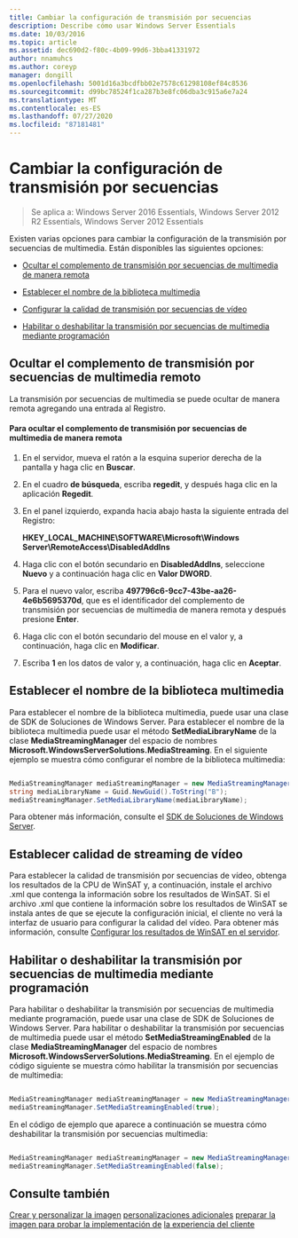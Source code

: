 ```yaml
---
title: Cambiar la configuración de transmisión por secuencias
description: Describe cómo usar Windows Server Essentials
ms.date: 10/03/2016
ms.topic: article
ms.assetid: dec690d2-f80c-4b09-99d6-3bba41331972
author: nnamuhcs
ms.author: coreyp
manager: dongill
ms.openlocfilehash: 5001d16a3bcdfbb02e7578c61298108ef84c8536
ms.sourcegitcommit: d99bc78524f1ca287b3e8fc06dba3c915a6e7a24
ms.translationtype: MT
ms.contentlocale: es-ES
ms.lasthandoff: 07/27/2020
ms.locfileid: "87181481"
---
```

# <a name="change-media-streaming-settings"></a>Cambiar la configuración de transmisión por secuencias

>Se aplica a: Windows Server 2016 Essentials, Windows Server 2012 R2 Essentials, Windows Server 2012 Essentials

Existen varias opciones para cambiar la configuración de la transmisión por secuencias de multimedia. Están disponibles las siguientes opciones:

-   [Ocultar el complemento de transmisión por secuencias de multimedia de manera remota](Change-Media-Streaming-Settings.md#BKMK_DisableRemote)

-   [Establecer el nombre de la biblioteca multimedia](Change-Media-Streaming-Settings.md#BKMK_LibraryName)

-   [Configurar la calidad de transmisión por secuencias de vídeo](Change-Media-Streaming-Settings.md#BKMK_StreamingQuality)

-   [Habilitar o deshabilitar la transmisión por secuencias de multimedia mediante programación](Change-Media-Streaming-Settings.md#BKMK_Program)

##  <a name="hide-remote-media-streaming-add-in"></a><a name="BKMK_DisableRemote"></a>Ocultar el complemento de transmisión por secuencias de multimedia remoto
 La transmisión por secuencias de multimedia se puede ocultar de manera remota agregando una entrada al Registro.

#### <a name="to-hide-the-remote-media-streaming-add-in"></a>Para ocultar el complemento de transmisión por secuencias de multimedia de manera remota

1.  En el servidor, mueva el ratón a la esquina superior derecha de la pantalla y haga clic en **Buscar**.

2.  En el cuadro **de búsqueda**, escriba **regedit**, y después haga clic en la aplicación **Regedit**.

3.  En el panel izquierdo, expanda hacia abajo hasta la siguiente entrada del Registro:

     **HKEY_LOCAL_MACHINE\SOFTWARE\Microsoft\Windows Server\RemoteAccess\DisabledAddIns**

4.  Haga clic con el botón secundario en **DisabledAddIns**, seleccione **Nuevo** y a continuación haga clic en **Valor DWORD**.

5.  Para el nuevo valor, escriba **497796c6-9cc7-43be-aa26-4e6b5695370d**, que es el identificador del complemento de transmisión por secuencias de multimedia de manera remota y después presione **Enter**.

6.  Haga clic con el botón secundario del mouse en el valor y, a continuación, haga clic en **Modificar**.

7.  Escriba **1** en los datos de valor y, a continuación, haga clic en **Aceptar**.

##  <a name="set-the-media-library-name"></a><a name="BKMK_LibraryName"></a>Establecer el nombre de la biblioteca multimedia
 Para establecer el nombre de la biblioteca multimedia, puede usar una clase de SDK de Soluciones de Windows Server. Para establecer el nombre de la biblioteca multimedia puede usar el método **SetMediaLibraryName** de la clase **MediaStreamingManager** del espacio de nombres **Microsoft.WindowsServerSolutions.MediaStreaming**. En el siguiente ejemplo se muestra cómo configurar el nombre de la biblioteca multimedia:

```c#

MediaStreamingManager mediaStreamingManager = new MediaStreamingManager();
string mediaLibraryName = Guid.NewGuid().ToString("B");
mediaStreamingManager.SetMediaLibraryName(mediaLibraryName);

```

 Para obtener más información, consulte el [SDK de Soluciones de Windows Server](https://go.microsoft.com/fwlink/?LinkID=248648).

##  <a name="set-video-streaming-quality"></a><a name="BKMK_StreamingQuality"></a>Establecer calidad de streaming de vídeo
 Para establecer la calidad de transmisión por secuencias de vídeo, obtenga los resultados de la CPU de WinSAT y, a continuación, instale el archivo .xml que contenga la información sobre los resultados de WinSAT. Si el archivo .xml que contiene la información sobre los resultados de WinSAT se instala antes de que se ejecute la configuración inicial, el cliente no verá la interfaz de usuario para configurar la calidad del vídeo. Para obtener más información, consulte [Configurar los resultados de WinSAT en el servidor](Set-the-WinSAT-Score-on-the-Server.md).

##  <a name="programmatically-enable-or-disable-media-streaming"></a><a name="BKMK_Program"></a>Habilitar o deshabilitar la transmisión por secuencias de multimedia mediante programación
 Para habilitar o deshabilitar la transmisión por secuencias de multimedia mediante programación, puede usar una clase de SDK de Soluciones de Windows Server. Para habilitar o deshabilitar la transmisión por secuencias de multimedia puede usar el método **SetMediaStreamingEnabled** de la clase **MediaStreamingManager** del espacio de nombres **Microsoft.WindowsServerSolutions.MediaStreaming**. En el ejemplo de código siguiente se muestra cómo habilitar la transmisión por secuencias de multimedia:

```c#

MediaStreamingManager mediaStreamingManager = new MediaStreamingManager();
mediaStreamingManager.SetMediaStreamingEnabled(true);

```

 En el código de ejemplo que aparece a continuación se muestra cómo deshabilitar la transmisión por secuencias multimedia:

```c#

MediaStreamingManager mediaStreamingManager = new MediaStreamingManager();
mediaStreamingManager.SetMediaStreamingEnabled(false);
```

## <a name="see-also"></a>Consulte también
 [Crear y personalizar la imagen](Creating-and-Customizing-the-Image.md) [personalizaciones adicionales](Additional-Customizations.md) [preparar la imagen para probar la implementación de](Preparing-the-Image-for-Deployment.md) [la experiencia del cliente](Testing-the-Customer-Experience.md)